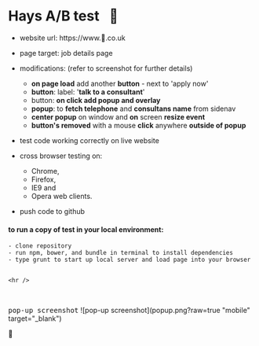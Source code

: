 # Hays A/B test  &nbsp; :hammer:
- website url: https://www.:anger:.co.uk
- page target: job details page
- modifications: (refer to screenshot for further details)

    - **on page load** add another **button** - next to 'apply now'
    - **button**: label: '**talk to a consultant**'
    - button: **on click add popup and overlay**
    - **popup**: to **fetch telephone** and **consultans name** from sidenav
    - **center popup** on window and **on** screen **resize event**
    - **button's removed** with a mouse **click** anywhere **outside of popup**
    
- test code working correctly on live website
- cross browser testing on:
   * Chrome, 
   * Firefox, 
   * IE9 and 
   * Opera web clients.
   
- push code to github

#### to run a copy of test in your local environment:
    - clone repository
    - run npm, bower, and bundle in terminal to install dependencies
    - type grunt to start up local server and load page into your browser
    
    
    <hr />
  
  <br />
  
  <kbd>pop-up screenshot</kbd>
  ![pop-up screenshot](popup.png?raw=true "mobile" target="_blank")
    
    
    
    
    
    
    
    
:100:
